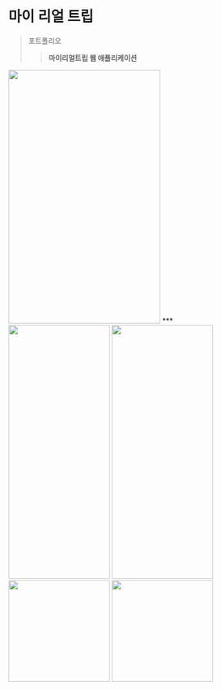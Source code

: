 마이 리얼 트립
===============

>포트폴리오 
>>**마이리얼트립 웹 애플리케이션**

<img width="300" height="500" src="https://user-images.githubusercontent.com/59439454/73727875-a698d100-4775-11ea-9318-5922763e7759.png">   
***
<div>
  <img width="200" height="500" src="https://user-images.githubusercontent.com/59439454/73727877-a698d100-4775-11ea-99a1-a1fe5f76ec4c.png">
  <img width="200" height="500" src="https://user-images.githubusercontent.com/59439454/73727878-a698d100-4775-11ea-9699-7f7e74895658.png">
</div>   

<div>
  <img width="200" src="https://user-images.githubusercontent.com/59439454/73727879-a7316780-4775-11ea-9f55-5560fa105ca3.png">
  <img width="200" src="https://user-images.githubusercontent.com/59439454/73727880-a7316780-4775-11ea-8aff-acb5f154bf02.png">
</div>
